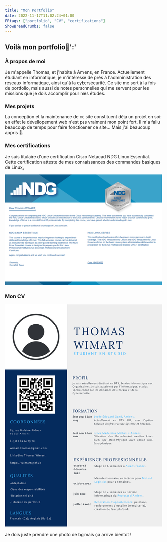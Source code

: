 ```yaml
---
title: "Mon Portfolio"
date: 2022-11-17T11:02:24+01:00
FRtags: ["portfolio", "CV", "certifications"]
ShowBreadCrumbs: false
---
```


## Voilà mon portfolio📑':' ##

### À propos de moi ###

Je m'appelle Thomas, et j'habite à Amiens, en France. Actuellement étudiant en informatique, je m'intéresse de près à l'admninistration des réseaux informatique, ainsi qu'à la cybersécurité.
Ce site me sert à la fois de portfolio, mais aussi de notes personnelles qui me servent pour les missions que je dois accomplir pour mes études.

### Mes projets ###

La conception et la maintenance de ce site constituent déja un projet en soi: en effet le dévellopement web n'est pas vraiment mon point fort. Il m'a fallu beaucoup de temps pour faire fonctionner ce site... Mais j'ai beaucoup appris 🙂.

### Mes certifications ###

Je suis titulaire d'une certification Cisco Netacad NDG Linux Essential. Cette certification atteste de mes connaissances des commandes basiques de Linux[.](https://binance.com)

![certif linux](/images/certif-linux.png)

### Mon CV ###

![cv](/images/cv.png)

Je dois juste prendre une photo de bg mais ça arrive bientot !
